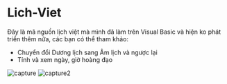 # Lich-Viet
Đây là mã nguồn lịch việt mà mình đã làm trên Visual Basic và hiện ko phát triển thêm nữa, các bạn có thể tham khảo:
- Chuyển đổi Dương lịch sang Âm lịch và ngược lại
- Tính và xem ngày, giờ hoàng đạo

![capture](https://user-images.githubusercontent.com/83116688/155025781-f290faae-404d-48bb-bfc8-970ffef9cee8.png)
![capture2](https://user-images.githubusercontent.com/83116688/155025784-627094f3-4f37-4bd4-b06d-e0cc486d6fb0.png)

